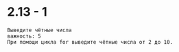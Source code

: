 # 2.13 - 1
    Выведите чётные числа
    важность: 5
    При помощи цикла for выведите чётные числа от 2 до 10. 

